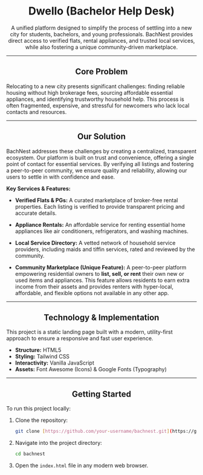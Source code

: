 <div align="center">

# Dwello (Bachelor Help Desk)

A unified platform designed to simplify the process of settling into a new city for students, bachelors, and young professionals. BachNest provides direct access to verified flats, rental appliances, and trusted local services, while also fostering a unique community-driven marketplace.

</div>

---

<div align="center">

## Core Problem

</div>

Relocating to a new city presents significant challenges: finding reliable housing without high brokerage fees, sourcing affordable essential appliances, and identifying trustworthy household help. This process is often fragmented, expensive, and stressful for newcomers who lack local contacts and resources.

---

<div align="center">

## Our Solution

</div>

BachNest addresses these challenges by creating a centralized, transparent ecosystem. Our platform is built on trust and convenience, offering a single point of contact for essential services. By verifying all listings and fostering a peer-to-peer community, we ensure quality and reliability, allowing our users to settle in with confidence and ease.

**Key Services & Features:**

* **Verified Flats & PGs:** A curated marketplace of broker-free rental properties. Each listing is verified to provide transparent pricing and accurate details.

* **Appliance Rentals:** An affordable service for renting essential home appliances like air conditioners, refrigerators, and washing machines.

* **Local Service Directory:** A vetted network of household service providers, including maids and tiffin services, rated and reviewed by the community.

* **Community Marketplace (Unique Feature):** A peer-to-peer platform empowering residential owners to **list, sell, or rent** their own new or used items and appliances. This feature allows residents to earn extra income from their assets and provides renters with hyper-local, affordable, and flexible options not available in any other app.

---

<div align="center">

## Technology & Implementation

</div>

This project is a static landing page built with a modern, utility-first approach to ensure a responsive and fast user experience.

* **Structure:** HTML5
* **Styling:** Tailwind CSS
* **Interactivity:** Vanilla JavaScript
* **Assets:** Font Awesome (Icons) & Google Fonts (Typography)

---

<div align="center">

## Getting Started

</div>

To run this project locally:

1.  Clone the repository:
    ```sh
    git clone [https://github.com/your-username/bachnest.git](https://github.com/your-username/bachnest.git)
    ```
2.  Navigate into the project directory:
    ```sh
    cd bachnest
    ```
3.  Open the `index.html` file in any modern web browser.
